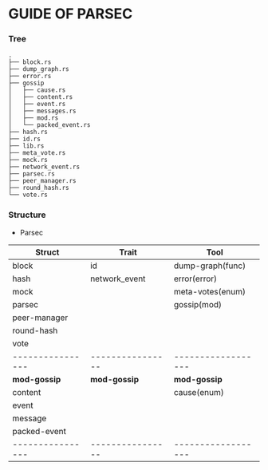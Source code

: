 GUIDE OF PARSEC
================


### Tree

```
.
├── block.rs
├── dump_graph.rs
├── error.rs
├── gossip
│   ├── cause.rs
│   ├── content.rs
│   ├── event.rs
│   ├── messages.rs
│   ├── mod.rs
│   └── packed_event.rs
├── hash.rs
├── id.rs
├── lib.rs
├── meta_vote.rs
├── mock.rs
├── network_event.rs
├── parsec.rs
├── peer_manager.rs
├── round_hash.rs
└── vote.rs

```


### Structure

+ Parsec

<!---------------|----------------|------------------>
| Struct         | Trait          | Tool             |
|----------------|----------------|------------------|
| block          | id             | dump-graph(func) |
| hash           | network_event  | error(error)     |
| mock           |                | meta-votes(enum) |
| parsec         |                | gossip(mod)      |
| peer-manager   |                |                  |
| round-hash     |                |                  |
| vote           |                |                  |
|----------------|----------------|------------------|
| __mod-gossip__ | __mod-gossip__ | __mod-gossip__   |
| content        |                | cause(enum)      |
| event          |                |                  |
| message        |                |                  |
| packed-event   |                |                  |
|----------------|----------------|------------------|






